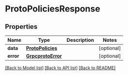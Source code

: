 # ProtoPoliciesResponse


## Properties
Name | Type | Description | Notes
------------ | ------------- | ------------- | -------------
**data** | [**ProtoPolicies**](ProtoPolicies.md) |  | [optional] 
**error** | [**GrpcprotoError**](GrpcprotoError.md) |  | [optional] 

[[Back to Model list]](../README.md#documentation-for-models) [[Back to API list]](../README.md#documentation-for-api-endpoints) [[Back to README]](../README.md)


